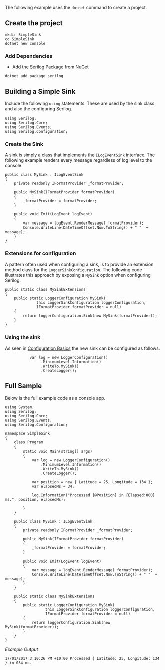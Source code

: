 The following example uses the `dotnet` command to create a project.

## Create the project
```
mkdir SimpleSink
cd SimpleSink
dotnet new console
```

### Add Dependencies
* Add the Serilog Package from NuGet

```
dotnet add package serilog
```
## Building a Simple Sink

Include the following `using` statements.  These are used by the sink class and also the configuring Serilog.  
```
using Serilog;
using Serilog.Core;
using Serilog.Events;
using Serilog.Configuration;

```

### Create the Sink
A sink is simply a class that implements the `ILogEventSink` interface.  The following example renders every message regardless of log level to the console.

```
public class MySink : ILogEventSink
{
    private readonly IFormatProvider _formatProvider;

    public MySink(IFormatProvider formatProvider)
    {
        _formatProvider = formatProvider;
    }

    public void Emit(LogEvent logEvent)
    {
        var message = logEvent.RenderMessage(_formatProvider);
        Console.WriteLine(DateTimeOffset.Now.ToString() + " "  + message);
    }
}
```
### Extensions for configuration
A pattern often used when configuring a sink, is to provide an extension method class for the `LoggerSinkConfiguration`.  The following code illustrates this approach by exposing a `MySink` option when configuring Serilog.

```
public static class MySinkExtensions
{
    public static LoggerConfiguration MySink(
              this LoggerSinkConfiguration loggerConfiguration,
              IFormatProvider formatProvider = null)
    {
        return loggerConfiguration.Sink(new MySink(formatProvider));
    }
}
```

### Using the sink

As seen in [Configuration Basics](https://github.com/serilog/serilog/wiki/Configuration-Basics) the new sink can be configured as follows.

```
           var log = new LoggerConfiguration()
                .MinimumLevel.Information()
                .WriteTo.MySink()
                .CreateLogger();
```

## Full Sample

Below is the full example code as a console app.

```
using System;
using Serilog;
using Serilog.Core;
using Serilog.Events;
using Serilog.Configuration;

namespace SimpleSink
{
    class Program
    {
        static void Main(string[] args)
        {
            var log = new LoggerConfiguration()
                .MinimumLevel.Information()
                .WriteTo.MySink()
                .CreateLogger();
            
            var position = new { Latitude = 25, Longitude = 134 };
            var elapsedMs = 34;

            log.Information("Processed {@Position} in {Elapsed:000} ms.", position, elapsedMs);

        }
    }

    public class MySink : ILogEventSink
    {
        private readonly IFormatProvider _formatProvider;

        public MySink(IFormatProvider formatProvider)
        {
            _formatProvider = formatProvider;
        }

        public void Emit(LogEvent logEvent)
        {
            var message = logEvent.RenderMessage(_formatProvider);
            Console.WriteLine(DateTimeOffset.Now.ToString() + " "  + message);
        }
    }

    public static class MySinkExtensions
    {
        public static LoggerConfiguration MySink(
                  this LoggerSinkConfiguration loggerConfiguration,
                  IFormatProvider formatProvider = null)
        {
            return loggerConfiguration.Sink(new MySink(formatProvider));
        }
    }
}
```

*Example Output*

```
17/01/2017 3:10:26 PM +10:00 Processed { Latitude: 25, Longitude: 134 } in 034 ms.
```